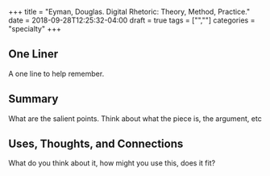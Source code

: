 +++
title = "Eyman, Douglas. Digital Rhetoric: Theory, Method, Practice."
date = 2018-09-28T12:25:32-04:00
draft = true
tags = ["",""]
categories = "specialty"
+++
## One Liner
A one line to help remember.

## Summary
What are the salient points. Think about what the piece is, the argument, etc

## Uses, Thoughts, and Connections
What do you think about it, how might you use this, does it fit?
